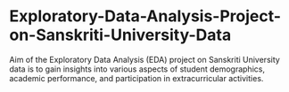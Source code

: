 # Exploratory-Data-Analysis-Project-on-Sanskriti-University-Data
 Aim of the Exploratory Data Analysis (EDA) project on Sanskriti University data is to gain insights into various aspects of student demographics, academic performance, and participation in extracurricular activities.
